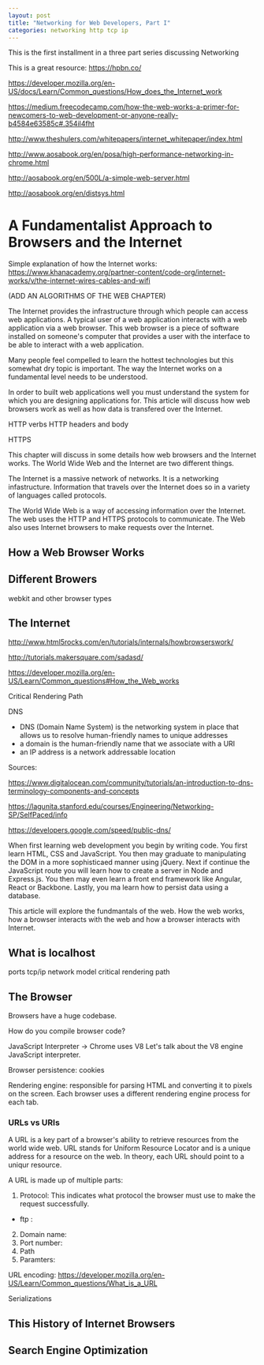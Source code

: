```yaml
---
layout: post
title: "Networking for Web Developers, Part I"
categories: networking http tcp ip
---
```


This is the first installment in a three part series discussing Networking

This is a great resource: https://hpbn.co/

https://developer.mozilla.org/en-US/docs/Learn/Common_questions/How_does_the_Internet_work

https://medium.freecodecamp.com/how-the-web-works-a-primer-for-newcomers-to-web-development-or-anyone-really-b4584e63585c#.354il4fht

http://www.theshulers.com/whitepapers/internet_whitepaper/index.html

http://www.aosabook.org/en/posa/high-performance-networking-in-chrome.html

http://aosabook.org/en/500L/a-simple-web-server.html

http://aosabook.org/en/distsys.html

# A Fundamentalist Approach to Browsers and the Internet

Simple explanation of how the Internet works: https://www.khanacademy.org/partner-content/code-org/internet-works/v/the-internet-wires-cables-and-wifi



(ADD AN ALGORITHMS OF THE WEB CHAPTER)

The Internet provides the infrastructure through which people can access web applications. A typical user of a web application interacts with a web application via a web browser. This web browser is a piece of software installed on someone's computer that provides a user with the interface to be able to interact with a web application.

Many people feel compelled to learn the hottest technologies but this somewhat dry topic is important. The way the Internet works on a fundamental level needs to be understood.

In order to built web applications well you must understand the system for which you are designing applications for. This article will discuss how web browsers work as well as how data is transfered over the Internet.

HTTP verbs
HTTP headers and body


HTTPS

This chapter will discuss in some details how web browsers and the Internet works. The World Wide Web and the Internet are two different things.

The Internet is a massive network of networks. It is a networking infastructure. Information that travels over the Internet does so in a variety of languages called protocols.

The World Wide Web is a way of accessing information over the Internet. The web uses the HTTP and HTTPS protocols to communicate. The Web also uses Internet browsers to make requests over the Internet.

## How a Web Browser Works

## Different Browers

webkit and other browser types
## The Internet

http://www.html5rocks.com/en/tutorials/internals/howbrowserswork/

http://tutorials.makersquare.com/sadasd/


https://developer.mozilla.org/en-US/Learn/Common_questions#How_the_Web_works

Critical Rendering Path

DNS

- DNS (Domain Name System) is the networking system in place that allows us to resolve human-friendly names to unique addresses
- a domain is the human-friendly name that we associate with a URI
- an IP address is a network addressable location

Sources:

https://www.digitalocean.com/community/tutorials/an-introduction-to-dns-terminology-components-and-concepts

https://lagunita.stanford.edu/courses/Engineering/Networking-SP/SelfPaced/info

https://developers.google.com/speed/public-dns/

When first learning web development you begin by writing code. You first learn HTML, CSS and JavaScript. You then may graduate to manipulating the DOM in a more sophisticaed manner using jQuery. Next if continue the JavaScript route you will learn how to create a server in Node and Express.js. You then may even learn a front end framework like Angular, React or Backbone. Lastly, you ma learn how to persist data using a database.

This article will explore the fundmantals of the web. How the web works, how a browser interacts with the web and how a browser interacts with Internet.

## What is localhost

ports
tcp/ip
network model
critical rendering path

## The Browser

Browsers have a huge codebase.

How do you compile browser code?

JavaScript Interpreter -> Chrome uses V8
Let's talk about the V8 engine JavaScript interpreter.

Browser persistence: cookies

Rendering engine: responsible for parsing HTML and converting it to pixels on the screen. Each browser uses a different rendering engine process for each tab.

### URLs vs URIs

A URL is a key part of a browser's ability to retrieve resources from the world wide web. URL stands for Uniform Resource Locator and is a unique address for a resource on the web. In theory, each URL should point to a uniqur resource.

A URL is made up of multiple parts:

1. Protocol: This indicates what protocol the browser must use to make the request successfully.
  * ftp :
2. Domain name:
3. Port number:
4. Path
5. Paramters:

URL encoding: https://developer.mozilla.org/en-US/Learn/Common_questions/What_is_a_URL

Serializations

## This History of Internet Browsers
## Search Engine Optimization
